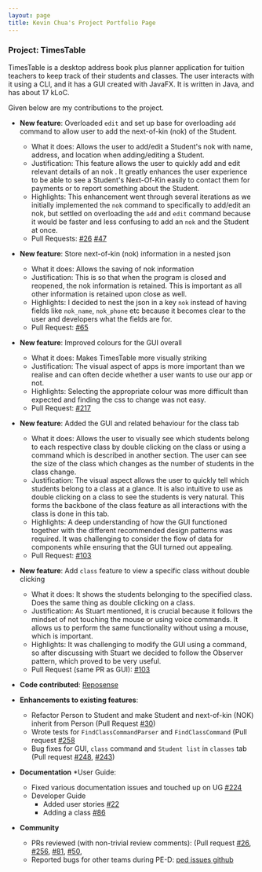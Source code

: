 ```yaml
---
layout: page
title: Kevin Chua's Project Portfolio Page
---
```


### Project: TimesTable

TimesTable is a desktop address book plus planner application for tuition teachers to keep track of their students 
and classes. The user interacts with it using a CLI, and it has a GUI created with JavaFX. It is written in Java, 
and has about 17 kLoC.

Given below are my contributions to the project.

* **New feature**: Overloaded `edit` and set up base for overloading `add` command to allow user to add the next-of-kin (nok) of the Student.
  * What it does: Allows the user to add/edit a Student's nok with name, address, and location when adding/editing a Student.
  * Justification:  This feature allows the user to quickly add and edit relevant details of an nok .
   It greatly enhances the user experience to be able to see a Student's
  Next-Of-Kin easily to contact them for payments or to report something about the Student.
  * Highlights: This enhancement went through several iterations as we initially implemented the
  `nok` command to specifically to add/edit an nok, but settled on overloading the `add` and `edit` command because it would
  be faster and less confusing to add an `nok` and the Student at once.
  * Pull Requests: [\#26](https://github.com/AY2122S1-CS2103T-F11-1/tp/pull/26) [\#47](https://github.com/AY2122S1-CS2103T-F11-1/tp/pull/47)
 
* **New feature**: Store next-of-kin (nok) information in a nested json
    * What it does: Allows the saving of nok information
    * Justification:  This is so that when the program is closed and reopened, the nok information is retained. This is important as all other information is retained upon close as well.
    * Highlights: I decided to nest the json in a key `nok` instead of having fields like `nok_name`, `nok_phone` etc because it becomes clear to the user and developers what the fields are for.
    * Pull Request: [\#65](https://github.com/AY2122S1-CS2103T-F11-1/tp/pull/65)

* **New feature**: Improved colours for the GUI overall
    * What it does: Makes TimesTable more visually striking
    * Justification: The visual aspect of apps is more important than we realise and can often decide whether a user wants to use our app or not.
    * Highlights: Selecting the appropriate colour was more difficult than expected and finding the css to change was not easy.
    * Pull Request: [\#217](https://github.com/AY2122S1-CS2103T-F11-1/tp/pull/217)

* **New feature**: Added the GUI and related behaviour for the class tab
    * What it does: Allows the user to visually see which students belong to each respective class by double clicking on the class
    or using a command which is described in another section. The user can see the size of the class which changes as the number
  of students in the class change. 
    * Justification: The visual aspect allows the user to quickly tell which students belong to a class at a glance. It is also
    intuitive to use as double clicking on a class to see the students is very natural. This forms the backbone of the class feature
  as all interactions with the class is done in this tab.
    * Highlights: A deep understanding of how the GUI functioned together with the different recommended design patterns was required.
It was challenging to consider the flow of data for components while ensuring that the GUI turned out appealing.
    * Pull Request: [\#103](https://github.com/AY2122S1-CS2103T-F11-1/tp/pull/103)

* **New feature**: Add `class` feature to view a specific class without double clicking
    * What it does: It shows the students belonging to the specified class. Does the same thing as double clicking on a class. 
    * Justification: As Stuart mentioned, it is crucial because it follows the mindset of not touching the mouse or using voice commands. 
    It allows us to perform the same functionality without using a mouse, which is important.
    * Highlights: It was challenging to modify the GUI using a command, so after discussing with Stuart we decided to follow the Observer pattern,
   which proved to be very useful.
    * Pull Request (same PR as GUI): [\#103](https://github.com/AY2122S1-CS2103T-F11-1/tp/pull/103)
 
* **Code contributed**: [Reposense](https://nus-cs2103-ay2122s1.github.io/tp-dashboard/?search=yourally2&sort=groupTitle&sortWithin=title&timeframe=commit&mergegroup=&groupSelect=groupByRepos&breakdown=true&checkedFileTypes=docs~functional-code~test-code~other&since=2021-09-17&tabOpen=true&tabType=authorship&tabAuthor=yourally2&tabRepo=AY2122S1-CS2103T-F11-1%2Ftp%5Bmaster%5D&authorshipIsMergeGroup=false&authorshipFileTypes=docs~functional-code~test-code&authorshipIsBinaryFileTypeChecked=false)
  
* **Enhancements to existing features**:
    * Refactor Person to Student and make Student and next-of-kin (NOK) inherit from Person (Pull Request [\#30](https://github.com/AY2122S1-CS2103T-F11-1/tp/pull/30))
    * Wrote tests for `FindClassCommandParser` and `FindClassCommand` (Pull request [\#258](https://github.com/AY2122S1-CS2103T-F11-1/tp/pull/258)
    * Bug fixes for GUI, `class` command and `Student list` in `classes` tab (Pull request 
      [\#248](https://github.com/AY2122S1-CS2103T-F11-1/tp/pull/248),
      [\#243](https://github.com/AY2122S1-CS2103T-F11-1/tp/pull/243))
  
* **Documentation**
  *User Guide:
    * Fixed various documentation issues and touched up on UG [\#224](https://github.com/AY2122S1-CS2103T-F11-1/tp/pull/224)
  * Developer Guide
    * Added user stories [\#22](https://github.com/AY2122S1-CS2103T-F11-1/tp/pull/22)
    * Adding a class [\#86](https://github.com/AY2122S1-CS2103T-F11-1/tp/pull/86)
  
* **Community**
  * PRs reviewed (with non-trivial review comments): (Pull request [\#26](),
    [\#256](https://github.com/AY2122S1-CS2103T-F11-1/tp/pull/256),
    [\#81](https://github.com/AY2122S1-CS2103T-F11-1/tp/pull/81),
    [\#50](https://github.com/AY2122S1-CS2103T-F11-1/tp/pull/50),
  * Reported bugs for other teams during PE-D: [ped issues github](https://github.com/yourally2/ped/issues)
  

